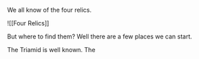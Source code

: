 We all know of the four relics.

![[Four Relics]]

But where to find them?
Well there are a few places we can start.

The Triamid is well known. The 